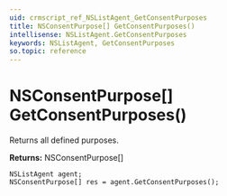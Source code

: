 ```yaml
---
uid: crmscript_ref_NSListAgent_GetConsentPurposes
title: NSConsentPurpose[] GetConsentPurposes()
intellisense: NSListAgent.GetConsentPurposes
keywords: NSListAgent, GetConsentPurposes
so.topic: reference
---
```


# NSConsentPurpose[] GetConsentPurposes()

Returns all defined purposes.

**Returns:** NSConsentPurpose[]

```crmscript
NSListAgent agent;
NSConsentPurpose[] res = agent.GetConsentPurposes();
```

